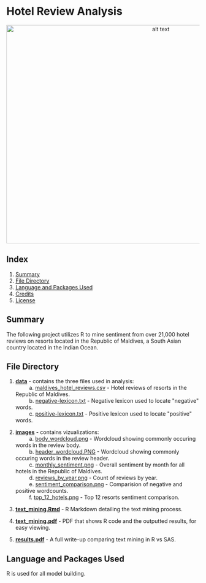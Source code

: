 # Hotel Review Analysis

<p align="center">
<img src="https://github.com/ianjeffries/text-sentiment-analysis/blob/master/images/header_wordcloud.PNG" alt="alt text" width="790" height="570">
</p>

## Index 
1. [Summary](https://github.com/ianjeffries/text-sentiment-analysis#summary)
2. [File Directory](https://github.com/ianjeffries/text-sentiment-analysis#file-directory)
3. [Language and Packages Used](https://github.com/ianjeffries/text-sentiment-analysis#language-and-packages-used)
4. [Credits](https://github.com/ianjeffries/text-sentiment-analysis#credits)
5. [License](https://github.com/ianjeffries/text-sentiment-analysis#license)

## Summary 
The following project utilizes R to mine sentiment from over 21,000 hotel reviews on resorts located in the Republic of Maldives, a South Asian country located in the Indian Ocean. 

## File Directory

1. [**data**](https://github.com/ianjeffries/text-sentiment-analysis/tree/master/data) - contains the three files used in analysis:  
  &nbsp;&nbsp;&nbsp;&nbsp;&nbsp;&nbsp;&nbsp;&nbsp;&nbsp;a. [maldives_hotel_reviews.csv](https://github.com/ianjeffries/text-sentiment-analysis/blob/master/data/maldives_hotel_reviews.csv) - Hotel reviews of resorts in the Republic of Maldives.  
  &nbsp;&nbsp;&nbsp;&nbsp;&nbsp;&nbsp;&nbsp;&nbsp;&nbsp;b. [negative-lexicon.txt](https://github.com/ianjeffries/text-sentiment-analysis/blob/master/data/negative-lexicon.txt) - Negative lexicon used to locate "negative" words.  
  &nbsp;&nbsp;&nbsp;&nbsp;&nbsp;&nbsp;&nbsp;&nbsp;&nbsp;c. [positive-lexicon.txt](https://github.com/ianjeffries/text-sentiment-analysis/blob/master/data/positive-lexicon.txt) - Positive lexicon used to locate "positive" words.  
     
2. [**images**](https://github.com/ianjeffries/text-sentiment-analysis/tree/master/images) - contains vizualizations:  
  &nbsp;&nbsp;&nbsp;&nbsp;&nbsp;&nbsp;&nbsp;&nbsp;&nbsp;a. [body_wordcloud.png](https://github.com/ianjeffries/text-sentiment-analysis/blob/master/images/body_wordcloud.png) - Wordcloud showing commonly occuring words in the review body.  
  &nbsp;&nbsp;&nbsp;&nbsp;&nbsp;&nbsp;&nbsp;&nbsp;&nbsp;b. [header_wordcloud.PNG](https://github.com/ianjeffries/text-sentiment-analysis/blob/master/images/header_wordcloud.PNG) - Wordcloud showing commonly occuring words in the review header.  
  &nbsp;&nbsp;&nbsp;&nbsp;&nbsp;&nbsp;&nbsp;&nbsp;&nbsp;c. [monthly_sentiment.png](https://github.com/ianjeffries/text-sentiment-analysis/blob/master/images/monthly_sentiment.png) - Overall sentiment by month for all hotels in the Republic of Maldives.   
  &nbsp;&nbsp;&nbsp;&nbsp;&nbsp;&nbsp;&nbsp;&nbsp;&nbsp;d. [reviews_by_year.png](https://github.com/ianjeffries/text-sentiment-analysis/blob/master/images/reviews_by_year.png) - Count of reviews by year.  
  &nbsp;&nbsp;&nbsp;&nbsp;&nbsp;&nbsp;&nbsp;&nbsp;&nbsp;e. [sentiment_comparison.png](https://github.com/ianjeffries/text-sentiment-analysis/blob/master/images/sentiment_comparison.png) - Comparision of negative and positive wordcounts.   
  &nbsp;&nbsp;&nbsp;&nbsp;&nbsp;&nbsp;&nbsp;&nbsp;&nbsp;f. [top_12_hotels.png](https://github.com/ianjeffries/text-sentiment-analysis/blob/master/images/top_12_hotels.png) - Top 12 resorts sentiment comparison.   
  
3. [**text_mining.Rmd**](https://github.com/ianjeffries/text-sentiment-analysis/blob/master/text_mining.Rmd) - R Markdown detailing the text mining process.  
  
4. [**text_mining.pdf**](https://github.com/ianjeffries/text-sentiment-analysis/blob/master/text_mining.pdf) - PDF that shows R code and the outputted results, for easy viewing.
  
5. [**results.pdf**](https://github.com/ianjeffries/hotel-review-text-mining/blob/master/results.pdf) - A full write-up comparing text mining in R vs SAS.

## Language and Packages Used

R is used for all model building.


